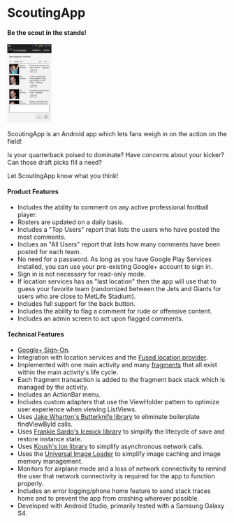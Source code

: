 ScoutingApp
===========

<h4>Be the scout in the stands!</h4>
<img src="screenshots/5.png" height="20%" width="20%" />

ScoutingApp is an Android app which lets fans weigh in on the action on the field!

Is your quarterback poised to dominate? Have concerns about your kicker? Can those draft picks fill a need?

Let ScoutingApp know what you think!

#### Product Features
 * Includes the ability to comment on any active professional football player.
 * Rosters are updated on a daily basis.
 * Includes a "Top Users" report that lists the users who have posted the most comments.
 * Inclues an "All Users" report that lists how many comments have been posted for each team.
 * No need for a password. As long as you have Google Play Services installed, you can use your pre-existing Google+ account to sign in.
  * Sign in is not necessary for read-only mode.
 * If location services has as "last location" then the app will use that to guess your favorite team (randomized between the Jets and Giants for users who are close to MetLife Stadium).
 * Includes full support for the back button.
 * Includes the ability to flag a comment for rude or offensive content.
 * Includes an admin screen to act upon flagged comments.

#### Technical Features
 * [Google+ Sign-On](https://developers.google.com/+/mobile/android/sign-in).
 * Integration with location services and the [Fused location provider](http://www.kpbird.com/2013/06/fused-location-provider-example.html).
 * Implemented with one main activity and many [fragments](http://developer.android.com/guide/components/fragments.html) that all exist within the main activity's life cycle.
  * Each fragment transaction is added to the fragment back stack which is managed by the activity.
 * Includes an ActionBar menu.
 * Includes custom adapters that use the ViewHolder pattern to optimize user experience when viewing ListViews.
 * Uses [Jake Wharton's Butterknife library](https://github.com/JakeWharton/butterknife) to eliminate boilerplate findViewById calls.
 * Uses [Frankie Sardo's Icepick library](https://github.com/frankiesardo/icepick) to simplify the lifecycle of save and restore instance state.
 * Uses [Koush's Ion library](http://koush.com/post/ion) to simplify asynchronous network calls.
 * Uses the [Universal Image Loader](https://github.com/nostra13/Android-Universal-Image-Loader) to simplify image caching and image memory management.
 * Monitors for airplane mode and a loss of network connectivity to remind the user that network connectivity is required for the app to function properly.
 * Includes an error logging/phone home feature to send stack traces home and to prevent the app from crashing wherever possible.
 * Developed with Android Studio, primarily tested with a Samsung Galaxy S4.



